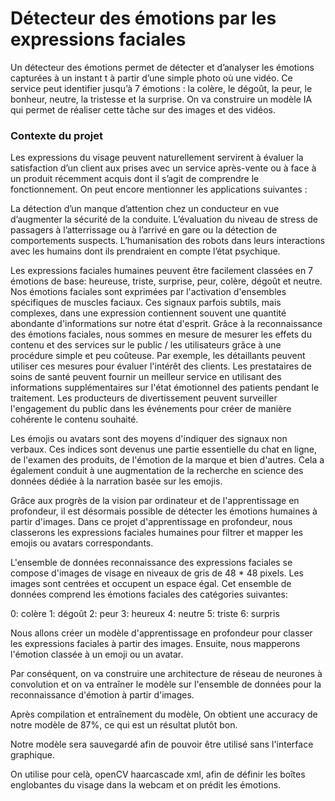# Détecteur des émotions par les expressions faciales

Un détecteur des émotions permet de détecter et d’analyser les émotions capturées à un instant t à partir d’une simple photo où une vidéo. Ce service peut identifier jusqu’à 7 émotions : la colère, le dégoût, la peur, le bonheur, neutre, la tristesse et la surprise. 
On va construire un modèle IA qui permet de réaliser cette tâche sur des images et des vidéos.

### Contexte du projet

Les expressions du visage peuvent naturellement servirent à évaluer la satisfaction d’un client aux prises avec un service après-vente ou à face à un produit récemment acquis dont il 
s’agit de comprendre le fonctionnement. On peut encore mentionner les applications suivantes :

La détection d’un manque d’attention chez un conducteur en vue d’augmenter la sécurité de la conduite.
L’évaluation du niveau de stress de passagers à l’atterrissage ou à l’arrivé en gare ou la détection de comportements suspects.
L’humanisation des robots dans leurs interactions avec les humains dont ils prendraient en compte l’état psychique.

Les expressions faciales humaines peuvent être facilement classées en 7 émotions de base: heureuse, triste, surprise, peur, colère, dégoût et neutre. 
Nos émotions faciales sont exprimées par l'activation d'ensembles spécifiques de muscles faciaux. Ces signaux parfois subtils, mais complexes, dans une expression contiennent 
souvent une quantité abondante d'informations sur notre état d'esprit. Grâce à la reconnaissance des émotions faciales, nous sommes en mesure de mesurer les effets du contenu et 
des services sur le public / les utilisateurs grâce à une procédure simple et peu coûteuse. Par exemple, les détaillants peuvent utiliser ces mesures pour évaluer l'intérêt des clients. Les prestataires de soins de santé peuvent fournir un meilleur service en utilisant des informations supplémentaires sur l'état émotionnel des patients pendant le traitement. Les producteurs de divertissement peuvent surveiller l'engagement du public dans les événements pour créer de manière cohérente le contenu souhaité.

Les émojis ou avatars sont des moyens d'indiquer des signaux non verbaux. Ces indices sont devenus une partie essentielle du chat en ligne, de l'examen des produits, de l'émotion de la 
marque et bien d'autres. Cela a également conduit à une augmentation de la recherche en science des données dédiée à la narration basée sur les emojis.

Grâce aux progrès de la vision par ordinateur et de l'apprentissage en profondeur, il est désormais possible de détecter les émotions humaines à partir d'images. 
Dans ce projet d'apprentissage en profondeur, nous classerons les expressions faciales humaines pour filtrer et mapper les emojis ou avatars correspondants.

L'ensemble de données reconnaissance des expressions faciales se compose d'images de visage en niveaux de gris de 48 * 48 pixels. Les images sont centrées et occupent un espace égal. 
Cet ensemble de données comprend les émotions faciales des catégories suivantes:

0: colère
1: dégoût
2: peur
3: heureux
4: neutre
5: triste
6: surpris

Nous allons créer un modèle d'apprentissage en profondeur pour classer les expressions faciales à partir des images. 
Ensuite, nous mapperons l'émotion classée à un emoji ou un avatar.

Par conséquent, on va construire une architecture de réseau de neurones à convolution et on va entraîner le modèle sur l'ensemble de données pour la reconnaissance d'émotion à 
partir d'images.

Après compilation et entraînement du modèle, On obtient une accuracy de notre modèle de 87%, ce qui est un résultat plutôt bon.

Notre modèle sera sauvegardé afin de pouvoir être utilisé sans l'interface graphique.

On utilise pour celà, openCV haarcascade xml, afin de définir les boîtes englobantes du visage dans la webcam et on prédit les émotions.



